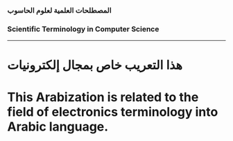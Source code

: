 ### المصطلحات العلمية لعلوم الحاسوب
### Scientific Terminology in Computer Science
----------------------------------------------


# هذا التعريب خاص بمجال إلكترونيات
# This Arabization is related to the field of electronics terminology into Arabic language.
